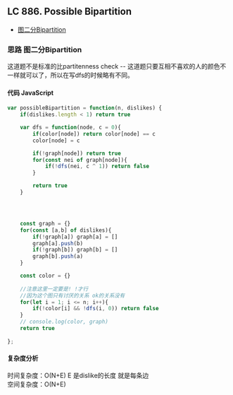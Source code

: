 ## LC 886. Possible Bipartition

- [图二分Bipartition](#思路-图二分Bipartition)

### 思路 图二分Bipartition
这道题不是标准的比partitenness check -- 这道题只要互相不喜欢的人的颜色不一样就可以了，所以在写dfs的时候略有不同。
#### 代码 JavaScript

```JavaScript
var possibleBipartition = function(n, dislikes) {
    if(dislikes.length < 1) return true

    var dfs = function(node, c = 0){
        if(color[node]) return color[node] == c
        color[node] = c

        if(!graph[node]) return true
        for(const nei of graph[node]){
            if(!dfs(nei, c ^ 1)) return false
        }

        return true
    }




    const graph = {}
    for(const [a,b] of dislikes){
        if(!graph[a]) graph[a] = []
        graph[a].push(b) 
        if(!graph[b]) graph[b] = []
        graph[b].push(a)
    }

    const color = {}
    
    //注意这里一定要是! !才行
    //因为这个图只有讨厌的关系 ok的关系没有
    for(let i = 1; i <= n; i++){
        if(!color[i] && !dfs(i, 0)) return false
    }
    // console.log(color, graph)
    return true
    
};

```

#### 复杂度分析
时间复杂度：O(N+E) E 是dislike的长度 就是每条边 </br>
空间复杂度：O(N+E)
